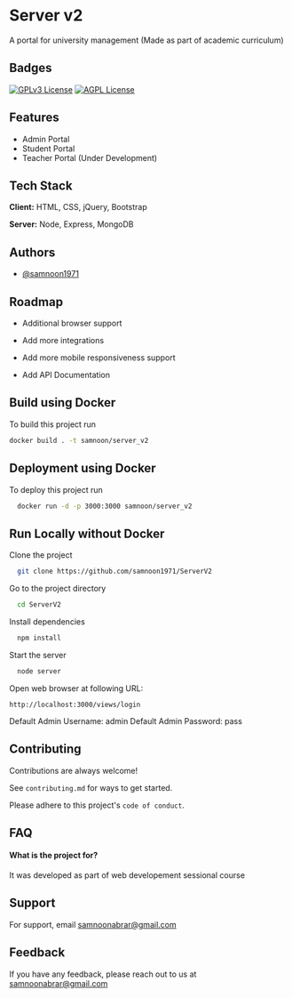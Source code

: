 

# Server v2

A portal for university management (Made as part of academic curriculum)


## Badges

[![GPLv3 License](https://img.shields.io/badge/License-GPL%20v3-yellow.svg)](https://opensource.org/licenses/)
[![AGPL License](https://img.shields.io/badge/license-AGPL-blue.svg)](http://www.gnu.org/licenses/agpl-3.0)


## Features

- Admin Portal
- Student Portal
- Teacher Portal (Under Development)



## Tech Stack

**Client:** HTML, CSS, jQuery, Bootstrap

**Server:** Node, Express, MongoDB


## Authors

- [@samnoon1971](https://www.github.com/samnoon1971)


## Roadmap

- Additional browser support

- Add more integrations

- Add more mobile responsiveness support

- Add API Documentation


## Build using Docker

To build this project run

```bash
docker build . -t samnoon/server_v2
```

## Deployment using Docker

To deploy this project run

```bash
  docker run -d -p 3000:3000 samnoon/server_v2
```



## Run Locally without Docker

Clone the project

```bash
  git clone https://github.com/samnoon1971/ServerV2
```

Go to the project directory

```bash
  cd ServerV2
```

Install dependencies

```bash
  npm install
```

Start the server

```bash
  node server
```
Open web browser at following URL:

```
http://localhost:3000/views/login
```
Default Admin Username: admin
Default Admin Password: pass

## Contributing

Contributions are always welcome!

See `contributing.md` for ways to get started.

Please adhere to this project's `code of conduct`.

## FAQ

#### What is the project for?

It was developed as part of web developement sessional course


## Support

For support, email samnoonabrar@gmail.com


## Feedback

If you have any feedback, please reach out to us at samnoonabrar@gmail.com
  
